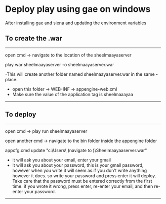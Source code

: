 # Deploy play using gae on windows

After installing gae and siena and updating the environment variables

## To create the .war

---

open cmd -> navigate to the location of the sheelmaayaserver

play war sheelmaayaserver -o sheelmaayaserver.war

-This will create another folder named sheelmaayaserver.war in the same -   place.
- open this folder -> WEB-INF -> appengine-web.xml
- Make sure the value of the application tag is sheelmaaayaa


---


## To deploy

---

open cmd ->
play run sheelmaayaserver

open another cmd -> navigate to the bin folder inside the appengine folder

appcfg.cmd update "c:\Users\ (navigate to )\Sheelmaayaaserver.war"

- it will ask you about your email, enter your gmail
- it will ask you about your password, this is your gmail password, however when you  write it will seem as if you don't write anything however it does. so write your password and press enter it will deploy. Take care that the password must be entered correctly from the first time. if you wrote it wrong, press enter, re-enter your email, and then re-enter your password.


---
